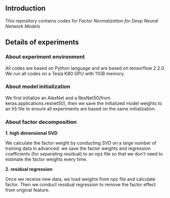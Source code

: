 ## Introduction

This repository contains codes for *Factor Normalization for Deep Neural Network Models* 

## Details of experiments

### About experiment environment
All codes are  based on Python language and are based on tensorflow 2.2.0. We run all codes on a Tesla K80 GPU with 11GB memory.

### About model initialization

We first initialize an AlexNet and a ResNet50(from keras.applications.resnet50), then we save the initialized model weights to an h5 file to ensure all experiments are based on the same initialization.

### About factor decomposition

**1. high dimensional SVD**

We calculate the factor weight by conducting SVD on a large number of training data in advanced. we save the factor weights and regression coefficients (for separating residual) to an npz file so that we don't need to estimate the factor weights every time. 

**2. residual regression**

Once we receive new data, we load weights from npz file and calculate factor. Then we conduct residual regression to remove the factor effect from original feature.
